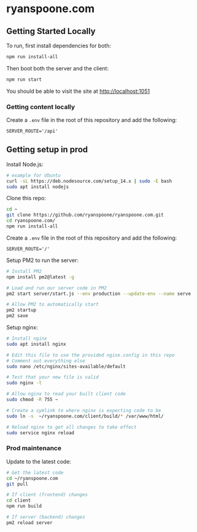 # ryanspoone.com

## Getting Started Locally

To run, first install dependencies for both:

```bash
npm run install-all
```

Then boot both the server and the client:

```bash
npm run start
```

You should be able to visit the site at [http://localhost:1051](http://localhost:1051)

### Getting content locally

Create a `.env` file in the root of this repository and add the following:

```text
SERVER_ROUTE='/api'
```

## Getting setup in prod

Install Node.js:

```bash
# example for Ubuntu
curl -sL https://deb.nodesource.com/setup_14.x | sudo -E bash
sudo apt install nodejs
```

Clone this repo:

```bash
cd ~
git clone https://github.com/ryanspoone/ryanspoone.com.git
cd ryanspoone.com/
npm run install-all
```

Create a `.env` file in the root of this repository and add the following:

```text
SERVER_ROUTE='/'
```

Setup PM2 to run the server:

```bash
# Install PM2
npm install pm2@latest -g

# Load and run our server code in PM2
pm2 start server/start.js --env production --update-env --name serve

# Allow PM2 to automatically start
pm2 startup
pm2 save
```

Setup nginx:

```bash
# Install nginx
sudo apt install nginx

# Edit this file to use the provided nginx.config in this repo
# Comment out everything else
sudo nano /etc/nginx/sites-available/default

# Test that your new file is valid
sudo nginx -t

# Allow nginx to read your built client code
sudo chmod -R 755 ~

# Create a symlink to where nginx is expecting code to be
sudo ln -s  ~/ryanspoone.com/client/build/* /var/www/html/

# Reload nginx to get all changes to take effect
sudo service nginx reload
```

### Prod maintenance

Update to the latest code:

```bash
# Get the latest code
cd ~/ryanspoone.com
git pull

# If client (frontend) changes
cd client
npm run build

# If server (backend) changes
pm2 reload server
```
